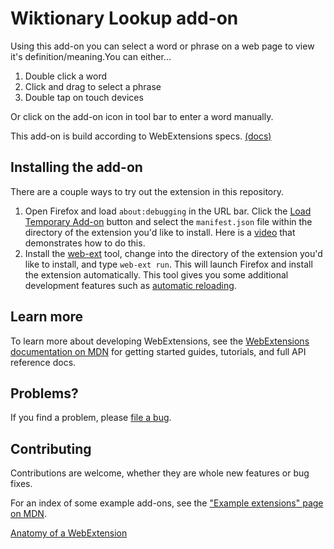 # Wiktionary Lookup add-on 
 
Using this add-on you can select a word or phrase on a web page to view it's definition/meaning.You can either... 
 
1) Double click a word 
2) Click and drag to select a phrase
3) Double tap on touch devices
 
Or click on the add-on icon in tool bar to enter a word manually. 
 
This add-on is build according to <span title="WebExtensions are a way to write browser extensions: that is, programs installed inside a web browser that modify the behavior of the browser or of web pages loaded by the browser. They are built on a set of cross-browser APIs, so WebExtensions written for Google Chrome or Opera will in most cases run in Firefox or Edge too.">WebExtensions specs.</span> [\(docs\)](https://developer.mozilla.org/en-US/Add-ons/WebExtensions) 
 
## Installing the add-on 
 
There are a couple ways to try out the extension in this repository. 
 
1. Open Firefox and load `about:debugging` in the URL bar. Click the 
   [Load Temporary Add-on](https://developer.mozilla.org/en-US/Add-ons/WebExtensions/Temporary_Installation_in_Firefox) 
   button and select the `manifest.json` file within the 
   directory of the extension you'd like to install. 
   Here is a [video](https://www.youtube.com/watch?v=cer9EUKegG4) 
   that demonstrates how to do this. 
2. Install the 
   [web-ext](https://developer.mozilla.org/en-US/Add-ons/WebExtensions/Getting_started_with_web-ext) 
   tool, change into the directory of the extension 
   you'd like to install, and type `web-ext run`. This will launch Firefox and 
   install the extension automatically. This tool gives you some 
   additional development features such as 
   [automatic reloading](https://developer.mozilla.org/en-US/Add-ons/WebExtensions/Getting_started_with_web-ext#Automatic_extension_reloading). 
 
## Learn more 
 
To learn more about developing WebExtensions, see the 
[WebExtensions documentation on MDN](https://developer.mozilla.org/en-US/Add-ons/WebExtensions) 
for getting started guides, tutorials, and full API reference docs. 
 
## Problems? 
 
If you find a problem, please [file a bug](https://github.com/rammmukul/Wiktionary-Lookup-addon/issues/new). 
 
## Contributing 
 
Contributions are welcome, whether they are whole new features or 
bug fixes. 
 
For an index of some example add-ons, see the ["Example extensions" page on MDN](https://developer.mozilla.org/Add-ons/WebExtensions/Examples). 
 
[Anatomy of a WebExtension](https://developer.mozilla.org/en-US/Add-ons/WebExtensions/Anatomy_of_a_WebExtension) 
